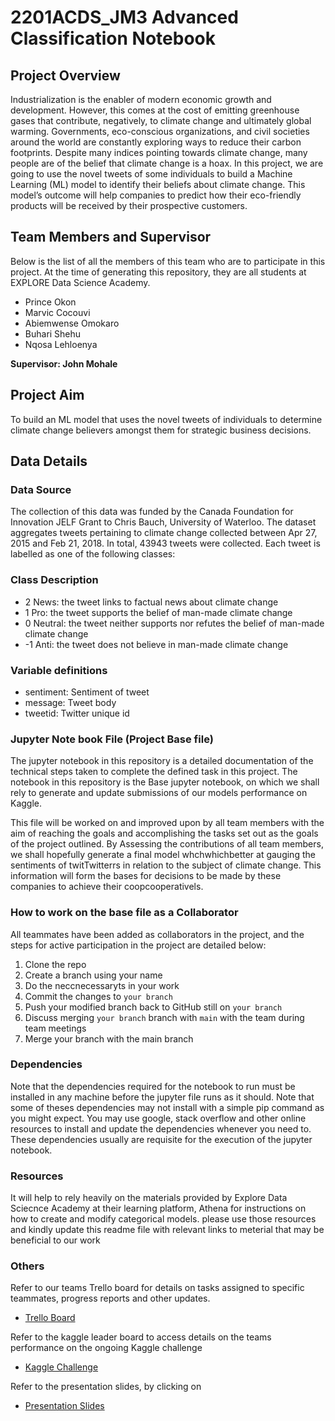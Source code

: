 # 2201ACDS_JM3 Advanced Classification Notebook

## Project Overview

Industrialization is the enabler of modern economic growth and development. However, this comes at the cost of emitting greenhouse gases that contribute, negatively, to climate change and ultimately global warming. Governments, eco-conscious organizations, and civil societies around the world are constantly exploring ways to reduce their carbon footprints. Despite many indices pointing towards climate change, many people are of the belief that climate change is a hoax. In this project, we are going to use the novel tweets of some individuals to build a Machine Learning (ML) model to identify their beliefs about climate change. This model’s outcome will help companies to predict how their eco-friendly products will be received by their prospective customers.

## Team Members and Supervisor

Below is the list of all the members of this team who are to participate in this project. At the time of generating this repository, they are all students at EXPLORE Data Science Academy.

- Prince Okon
- Marvic Cocouvi
- Abiemwense Omokaro
- Buhari Shehu
- Nqosa Lehloenya

**Supervisor: John Mohale**

## Project Aim

To build an ML model that uses the novel tweets of individuals to determine climate change believers amongst them for strategic business decisions.

## Data Details

### Data Source

The collection of this data was funded by the Canada Foundation for Innovation JELF Grant to Chris Bauch, University of Waterloo. The dataset aggregates tweets pertaining to climate change collected between Apr 27, 2015 and Feb 21, 2018. In total, 43943 tweets were collected. Each tweet is labelled as one of the following classes:

### Class Description

- 2 News: the tweet links to factual news about climate change
- 1 Pro: the tweet supports the belief of man-made climate change
- 0 Neutral: the tweet neither supports nor refutes the belief of man-made climate change
- -1 Anti: the tweet does not believe in man-made climate change

### Variable definitions

- sentiment: Sentiment of tweet
- message: Tweet body
- tweetid: Twitter unique id

### Jupyter Note book File (Project Base file)

The jupyter notebook in this repository is a detailed documentation of the technical steps taken to complete the defined task in this project. The notebook in this repository is the Base jupyter notebook, on which we shall rely to generate and update submissions of our models performance on Kaggle.

This file will be worked on and improved upon by all team members with the aim of reaching the goals and accomplishing the tasks set out as the goals of the project outlined. By Assessing the contributions of all team members, we shall hopefully generate a final model whchwhichbetter at gauging the sentiments of twitTwitterrs in relation to the subject of climate change. This information will form the bases for decisions to be made by these companies to achieve their coopcooperativels.

### How to work on the base file as a Collaborator

All teammates have been added as collaborators in the project, and the steps for active participation in the project are detailed below:

1. Clone the repo
2. Create a branch using your name
3. Do the neccnecessaryts in your work
4. Commit the changes to `your branch`
5. Push your modified branch back to GitHub still on `your branch`
6. Discuss merging `your branch` branch with `main` with the team during team meetings
7. Merge your branch with the main branch

### Dependencies

Note that the dependencies required for the notebook to run must be installed in any machine before the jupyter file runs as it should. Note that some of theses dependencies may not install with a simple pip command as you might expect. You may use google, stack overflow and other online resources to install and update the dependencies whenever you need to. These dependencies usually are requisite for the execution of the jupyter notebook.

### Resources

It will help to rely heavily on the materials provided by Explore Data Sciecnce Academy at their learning platform, Athena for instructions on how to create and modify categorical models. please use those resources and kindly update this readme file with relevant links to meterial that may be beneficial to our work

### Others

Refer to our teams Trello board for details on tasks assigned to specific teammates, progress reports and other updates.

- [Trello Board](https://trello.com/b/aUqUenyf/classification-predict)

Refer to the kaggle leader board to access details on the teams performance on the ongoing Kaggle challenge

- [Kaggle Challenge](https://www.kaggle.com/competitions/edsa-climate-change-belief-analysis-2022/overview)

Refer to the presentation slides, by clicking on

- [Presentation Slides](https://docs.google.com/presentation/d/1xBDXbAlgfS7AvcFOfY_RwvkqdzK8evD3ChHPKpBaQyo/edit#slide=id.g92a1ad2113_0_583)

